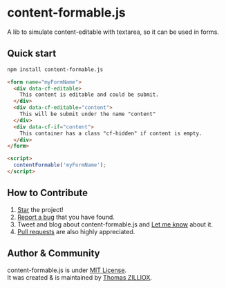 content-formable.js
========

A lib to simulate content-editable with textarea, so it can be used in forms.


Quick start
--------------

```sh
npm install content-formable.js
```

```html
<form name="myFormName">
  <div data-cf-editable>
    This content is editable and could be submit.
  </div>
  <div data-cf-editable="content">
    This will be submit under the name "content"
  </div>
  <div data-cf-if="content">
    This container has a class "cf-hidden" if content is empty.
  </div>
</form>

<script>
  contentFormable('myFormName');
</script>
```


How to Contribute
--------

1. [Star](https://github.com/tzi/content-formable.js/stargazers) the project!
2. [Report a bug](https://github.com/tzi/content-formable.js/issues/new) that you have found.
3. Tweet and blog about content-formable.js and [Let me know](https://twitter.com/iamtzi) about it.
4. [Pull requests](CONTRIBUTING.md) are also highly appreciated.


Author & Community
--------

content-formable.js is under [MIT License](http://tzi.mit-license.org/).<br>
It was created & is maintained by [Thomas ZILLIOX](http://tzi.fr).